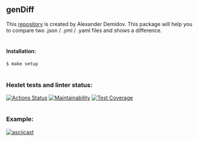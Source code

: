## genDiff
This [repository](https://github.com/kaamosdao/frontend-project-lvl1) is created by Alexander Demidov.
This package will help you to compare two .json / .yml / .yaml files and shows a difference.

#
#### Installation:
```sh 
$ make setup
```
#
### Hexlet tests and linter status:
[![Actions Status](https://github.com/kaamosdao/frontend-project-lvl2/workflows/hexlet-check/badge.svg)](https://github.com/kaamosdao/frontend-project-lvl2/actions)
[![Maintainability](https://api.codeclimate.com/v1/badges/917f1838d9c564fdfefa/maintainability)](https://codeclimate.com/github/kaamosdao/frontend-project-lvl2/maintainability)
[![Test Coverage](https://api.codeclimate.com/v1/badges/917f1838d9c564fdfefa/test_coverage)](https://codeclimate.com/github/kaamosdao/frontend-project-lvl2/test_coverage)
#
### Example:
[![asciicast](https://asciinema.org/a/3omHvkii1YvaYSPo04lDimsUj.svg)](https://asciinema.org/a/3omHvkii1YvaYSPo04lDimsUj)